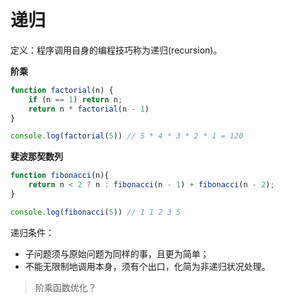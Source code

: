 # 递归

定义：程序调用自身的编程技巧称为递归(recursion)。

**阶乘**
```js
function factorial(n) {
    if (n == 1) return n;
    return n * factorial(n - 1)
}

console.log(factorial(5)) // 5 * 4 * 3 * 2 * 1 = 120
```

**斐波那契数列**
```js
function fibonacci(n){
    return n < 2 ? n : fibonacci(n - 1) + fibonacci(n - 2);
}

console.log(fibonacci(5)) // 1 1 2 3 5
```

递归条件：
- 子问题须与原始问题为同样的事，且更为简单；
- 不能无限制地调用本身，须有个出口，化简为非递归状况处理。

> 阶乘函数优化？